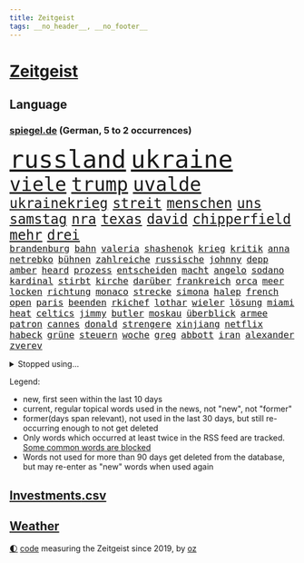 ```yaml
---
title: Zeitgeist
tags: __no_header__, __no_footer__
---
```


# [Zeitgeist](https://oliz.io/zeitgeist/)

## Language

<h3><a href="https://www.spiegel.de" target="_blank">spiegel.de</a> (German, 5 to 2 occurrences)</h3>
<p style="font-family:monospace">
<span style="font-size:32pt"><a href="news_links.html#russland" class="current">russland</a></span>
<span style="font-size:32pt"><a href="news_links.html#ukraine" class="current">ukraine</a></span>
<br>
<span style="font-size:25pt"><a href="news_links.html#viele" class="current">viele</a></span>
<span style="font-size:25pt"><a href="news_links.html#trump" class="current">trump</a></span>
<span style="font-size:25pt"><a href="news_links.html#uvalde" class="new">uvalde</a></span>
<br>
<span style="font-size:18pt"><a href="news_links.html#ukrainekrieg" class="current">ukrainekrieg</a></span>
<span style="font-size:18pt"><a href="news_links.html#streit" class="current">streit</a></span>
<span style="font-size:18pt"><a href="news_links.html#menschen" class="current">menschen</a></span>
<span style="font-size:18pt"><a href="news_links.html#uns" class="current">uns</a></span>
<span style="font-size:18pt"><a href="news_links.html#samstag" class="current">samstag</a></span>
<span style="font-size:18pt"><a href="news_links.html#nra" class="current">nra</a></span>
<span style="font-size:18pt"><a href="news_links.html#texas" class="current">texas</a></span>
<span style="font-size:18pt"><a href="news_links.html#david" class="current">david</a></span>
<span style="font-size:18pt"><a href="news_links.html#chipperfield" class="new">chipperfield</a></span>
<span style="font-size:18pt"><a href="news_links.html#mehr" class="current">mehr</a></span>
<span style="font-size:18pt"><a href="news_links.html#drei" class="current">drei</a></span>
<br>
<span style="font-size:12pt"><a href="news_links.html#brandenburg" class="current">brandenburg</a></span>
<span style="font-size:12pt"><a href="news_links.html#bahn" class="current">bahn</a></span>
<span style="font-size:12pt"><a href="news_links.html#valeria" class="new">valeria</a></span>
<span style="font-size:12pt"><a href="news_links.html#shashenok" class="new">shashenok</a></span>
<span style="font-size:12pt"><a href="news_links.html#krieg" class="current">krieg</a></span>
<span style="font-size:12pt"><a href="news_links.html#kritik" class="current">kritik</a></span>
<span style="font-size:12pt"><a href="news_links.html#anna" class="current">anna</a></span>
<span style="font-size:12pt"><a href="news_links.html#netrebko" class="current">netrebko</a></span>
<span style="font-size:12pt"><a href="news_links.html#bühnen" class="current">bühnen</a></span>
<span style="font-size:12pt"><a href="news_links.html#zahlreiche" class="current">zahlreiche</a></span>
<span style="font-size:12pt"><a href="news_links.html#russische" class="current">russische</a></span>
<span style="font-size:12pt"><a href="news_links.html#johnny" class="current">johnny</a></span>
<span style="font-size:12pt"><a href="news_links.html#depp" class="current">depp</a></span>
<span style="font-size:12pt"><a href="news_links.html#amber" class="current">amber</a></span>
<span style="font-size:12pt"><a href="news_links.html#heard" class="current">heard</a></span>
<span style="font-size:12pt"><a href="news_links.html#prozess" class="current">prozess</a></span>
<span style="font-size:12pt"><a href="news_links.html#entscheiden" class="current">entscheiden</a></span>
<span style="font-size:12pt"><a href="news_links.html#macht" class="current">macht</a></span>
<span style="font-size:12pt"><a href="news_links.html#angelo" class="new">angelo</a></span>
<span style="font-size:12pt"><a href="news_links.html#sodano" class="new">sodano</a></span>
<span style="font-size:12pt"><a href="news_links.html#kardinal" class="current">kardinal</a></span>
<span style="font-size:12pt"><a href="news_links.html#stirbt" class="current">stirbt</a></span>
<span style="font-size:12pt"><a href="news_links.html#kirche" class="current">kirche</a></span>
<span style="font-size:12pt"><a href="news_links.html#darüber" class="current">darüber</a></span>
<span style="font-size:12pt"><a href="news_links.html#frankreich" class="current">frankreich</a></span>
<span style="font-size:12pt"><a href="news_links.html#orca" class="new">orca</a></span>
<span style="font-size:12pt"><a href="news_links.html#meer" class="current">meer</a></span>
<span style="font-size:12pt"><a href="news_links.html#locken" class="current">locken</a></span>
<span style="font-size:12pt"><a href="news_links.html#richtung" class="current">richtung</a></span>
<span style="font-size:12pt"><a href="news_links.html#monaco" class="current">monaco</a></span>
<span style="font-size:12pt"><a href="news_links.html#strecke" class="current">strecke</a></span>
<span style="font-size:12pt"><a href="news_links.html#simona" class="new">simona</a></span>
<span style="font-size:12pt"><a href="news_links.html#halep" class="new">halep</a></span>
<span style="font-size:12pt"><a href="news_links.html#french" class="current">french</a></span>
<span style="font-size:12pt"><a href="news_links.html#open" class="current">open</a></span>
<span style="font-size:12pt"><a href="news_links.html#paris" class="current">paris</a></span>
<span style="font-size:12pt"><a href="news_links.html#beenden" class="current">beenden</a></span>
<span style="font-size:12pt"><a href="news_links.html#rkichef" class="current">rkichef</a></span>
<span style="font-size:12pt"><a href="news_links.html#lothar" class="new">lothar</a></span>
<span style="font-size:12pt"><a href="news_links.html#wieler" class="current">wieler</a></span>
<span style="font-size:12pt"><a href="news_links.html#lösung" class="current">lösung</a></span>
<span style="font-size:12pt"><a href="news_links.html#miami" class="current">miami</a></span>
<span style="font-size:12pt"><a href="news_links.html#heat" class="new">heat</a></span>
<span style="font-size:12pt"><a href="news_links.html#celtics" class="current">celtics</a></span>
<span style="font-size:12pt"><a href="news_links.html#jimmy" class="new">jimmy</a></span>
<span style="font-size:12pt"><a href="news_links.html#butler" class="new">butler</a></span>
<span style="font-size:12pt"><a href="news_links.html#moskau" class="current">moskau</a></span>
<span style="font-size:12pt"><a href="news_links.html#überblick" class="current">überblick</a></span>
<span style="font-size:12pt"><a href="news_links.html#armee" class="current">armee</a></span>
<span style="font-size:12pt"><a href="news_links.html#patron" class="new">patron</a></span>
<span style="font-size:12pt"><a href="news_links.html#cannes" class="current">cannes</a></span>
<span style="font-size:12pt"><a href="news_links.html#donald" class="current">donald</a></span>
<span style="font-size:12pt"><a href="news_links.html#strengere" class="current">strengere</a></span>
<span style="font-size:12pt"><a href="news_links.html#xinjiang" class="new">xinjiang</a></span>
<span style="font-size:12pt"><a href="news_links.html#netflix" class="current">netflix</a></span>
<span style="font-size:12pt"><a href="news_links.html#habeck" class="current">habeck</a></span>
<span style="font-size:12pt"><a href="news_links.html#grüne" class="current">grüne</a></span>
<span style="font-size:12pt"><a href="news_links.html#steuern" class="current">steuern</a></span>
<span style="font-size:12pt"><a href="news_links.html#woche" class="current">woche</a></span>
<span style="font-size:12pt"><a href="news_links.html#greg" class="current">greg</a></span>
<span style="font-size:12pt"><a href="news_links.html#abbott" class="current">abbott</a></span>
<span style="font-size:12pt"><a href="news_links.html#iran" class="current">iran</a></span>
<span style="font-size:12pt"><a href="news_links.html#alexander" class="current">alexander</a></span>
<span style="font-size:12pt"><a href="news_links.html#zverev" class="current">zverev</a></span>
</p>
<details>
<summary>Stopped using...</summary>
<p class="former" style="font-size:12pt">
geboten(584) gegenseitig(584) treffer(584) vermutlich(584) 150(583) erfahrung(583) ikone(583) infizierte(583) juventus(583) vollständig(583) bundestags(582) coronatest(582) dinge(582) erzielt(582) gerechtigkeit(582) elfmeter(581) humanitäre(581) internationaler(581) magdeburg(581) worauf(581) bergen(580) beschimpft(580) cristiano(580) fdpchef(580) ronaldo(580) stars(580) 2015(579) bildung(579) geschichten(579) laschet(579) metropole(579) verschiebt(579) weisen(579) a2(578) antarktis(578) arbeitsplatz(578) esken(578) gelegenheit(578) getan(578) saskia(578) 43(577) anscheinend(577) beispielen(577) beweisen(577) kolumnist(577) kraftvoll(577) literatur(577) passieren(577) pflege(577) rente(577) schnee(577) williams(577) abenteuer(576) amerikanische(576) dementiert(576) fließt(576) jüngsten(576) kandidatin(576) klein(576) kontrolliert(576) löste(576) nigeria(576) regt(576) rest(576) tiefe(576) tötet(576) weitergeht(576) 31(575) augen(575) beachten(575) chaos(575) führerschein(575) gastgeber(575) hunderten(575) komplizen(575) reduziert(575) sächsischen(575) verriet(575) bayerns(574) befand(574) einziehen(574) kapitol(574) nürnberg(574) post(574) rand(574) schriftstellerin(574) superstar(574) ärgert(574) bahnhof(573) bidens(573) demonstriert(573) laden(573) landesregierung(573) meinungsfreiheit(573) riesige(573) spur(573) staats(573) verstärken(573) weltwirtschaft(573) österreichische(573) entkommen(572) erzählen(572) feuerwehrleute(572) gekündigt(572) kretschmer(572) lieben(572) ließen(572) rassistische(572) schoss(572) spielraum(572) thailand(572) verdächtigt(572) autobahn(571) sender(571) tödlicher(571) umdenken(571) schuss(570) bestätigen(569) coronatests(569) regiert(569) rekordmeister(569) bad(568) belgien(568) drastische(568) kochen(568) lebenslange(568) vaters(568) verbindet(568) zimmer(568) australische(567) coronapolitik(567) erkrankung(567) geschäftsführer(567) karriereberaterin(567) moderator(567) strafe(567) vieler(567) zinsen(567) 4(566) clemens(566) dämpfer(566) entsetzen(566) signalisiert(566) erlitt(565) gesehen(565) hielten(565) indonesien(565) umweltschutz(565) zigaretten(565) aufklären(564) bewegen(564) dominanz(564) freude(564) kommunistische(564) restaurant(564) venezuela(564) 1500(563) deals(563) älteren(563) klimaschutz(562) verbessert(562) aktiv(561) antonio(561) datenanalyse(561) gang(561) ministerium(561) pünktlich(561) schauen(561) gefragt(560) probe(560) präsidentin(560) spotify(560) gabriel(559) größeren(559) strenge(559) visier(559) zogen(559) beschränkungen(558) kontrollen(558) olympische(558) erschießt(557) warm(557) zusammenstoß(557) änderungen(557) ausrüstung(556) ereignisse(556) mission(556) voraussetzungen(556) legende(555) projekte(555) sachsens(555) vorteile(555) zurückgegangen(555) abkehr(554) fußballwm(554) katholische(554) schrecken(553) eingreifen(552) generalbundesanwalt(552) sichert(552) strengen(552) automatisch(551) verfassungsgericht(551) züge(551) erfährt(550) favorit(550) halbe(550) insassen(550) wusste(550) gelandet(549) atomkraft(547) rang(547) zuspruch(547) 19jähriger(546) erweist(546) gesetzliche(545) ungeklärt(545) einblick(544) tisch(544) katharina(543) provoziert(543) wirbel(543) munition(542) teilt(542) fertig(540) benötigte(538) kindheit(538) palmer(538) sarah(538) dauert(537) herausforderung(537) senioren(537) stärkt(537) athletinnen(536) flug(534) verpasste(534) tanzen(531) weitreichende(531) beendete(527) spacex(527) johannes(523) tragischen(523) ausgetragen(522) armen(521) tolle(521) heizen(519) ausgemacht(516) blinken(516) betrunkener(514) zusätzliche(513) schadensersatz(511) last(510) schutzsuchende(504) 150000(498) leiter(492) seniorin(491) motivation(490) cent(470) diagnose(468) nationalpark(457) gemüse(456) neonazis(455) entzogen(449) 5000(444) afghanistans(444) benannt(442) grab(442) skandale(442) neuanfang(438) haiti(437) happy(421) unterschiedliche(403) zypern(399) übrig(393) satellitenbilder(390) tierpark(386) nötigen(378) afghanischen(372) japanischen(367) reichtum(367) außenseiter(360) 25jährige(353) ungeimpfte(352) sächsische(347) unglaublich(344) dorthin(343) fußballklub(341) gegend(338) gesprungen(337) darstellung(331) staatspräsidenten(326) kleidung(324) delta(322) hollywoodstar(317) jahrelange(317) parteispitze(317) sichere(316) straftat(314) dänen(313) 2005(310) rängen(309) spitzenpolitiker(309) astronomen(308) absolviert(305) heiraten(302) britisches(301) freigesprochen(301) kolumnistin(298) australischen(297) venedig(297) erobert(295) verrückt(295) gewürdigt(293) konzentriert(292) zwischendurch(290) ostseepipeline(286) zögert(286) winde(285) thiel(282) nrwministerpräsident(281) erweisen(280) 120(279) forschungsteam(279) ioc(271) komitee(271) kuriose(271) gigantischen(270) musks(270) norwegischen(270) siebzigerjahren(270) wechselte(270) bundesbehörde(268) expertin(267) sprint(266) schwarz(265) genießt(264) beobachter(262) rätselhafte(262) flüchtlingskrise(259) lina(258) ankommen(257) funktionen(257) zurückziehen(257) plante(255) anhängern(253) zügen(252) händen(251) geleistet(250) zwölfjähriger(250) verbrannt(249) niedergang(246) 115(245) flüchtende(245) verstärkung(245) agiert(244) böse(243) angestellten(242) pfizer(242) heilen(239) vertritt(238) gesetzesänderung(237) telefoniert(237) autoritäre(236) messe(234) nackt(234) zwecke(234) bali(232) überraschte(230) antwortete(229) jeffrey(227) mehrwertsteuer(226) rücktrittsforderungen(226) dealer(225) empfing(225) auszubildende(224) einigt(223) geladen(223) personelle(223) konflikts(222) schulden(222) tabellenspitze(222) brooklyn(219) lithium(219) feminismus(218) gefeuert(218) krankenhauseinweisungen(216) xavier(216) übertragung(216) kleinsten(215) vermitteln(215) 15000(214) mr(214) maskenverweigerer(213) abschreckung(211) mad(211) ehrung(210) mehrfamilienhaus(210) organisieren(209) grundlegende(208) kongo(208) genügen(207) eingedrungen(206) bernhard(205) menschheit(205) parlamentarier(204) coronalage(202) eingefroren(202) bizarren(200) irving(200) kyrie(200) größtem(198) lasst(198) brennenden(197) unbekannter(195) 200000(194) 41(194) argumenten(194) booster(194) geklaut(194) erreichbar(193) richtete(192) portal(191) verbraucherpreise(191) verlobt(191) masked(189) preisverleihung(189) sterne(189) nets(187) baldwin(186) tödlichem(186) hitlergruß(184) verwehrt(183) chefredakteur(182) kernkraftwerk(182) drogenhandel(181) fotografin(179) energieriesen(178) frisst(178) beibehalten(177) michel(176) phasen(175) ausschließen(174) wirtschaftsmetropole(174) blutige(173) diw(173) unterhaltung(173) bescheid(172) rudolf(172) atlanta(171) lettland(171) lärm(171) professor(171) tories(170) französin(169) einladung(168) hetze(168) welten(168) archäologe(167) dutzenden(167) otto(167) verzögerungen(167) vorkehrungen(167) macrons(166) robben(166) covorsitzende(163) drogenbande(163) stephen(163) künstlers(162) sohnes(162) erklärungsnot(161) verwüstung(161) explodieren(159) peng(159) shuai(159) mischt(158) truppenbewegungen(157) verschollen(157) rechtfertigt(156) lehrerinnen(155) ostern(155) schande(155) allgemeine(154) dürr(154) satellitenbild(154) bugatti(153) eva(153) kurdische(152) chefcoach(151) familienministerin(151) gerast(150) nordirak(150) demütigung(149) omikronausbruch(149) holland(148) meldung(148) sank(148) steuergeld(148) nina(147) einzelfall(146) mercedesbenz(146) mitarbeitenden(146) greuther(144) streaming(144) turniere(144) energieversorgung(143) verbrennen(143) alarmierend(142) besetzung(142) beten(142) gedenkt(142) verteuert(142) fotostrecke(141) malen(141) ausführlich(140) funklöcher(140) mobilfunknetze(140) tierärzte(140) höhepunkt(139) gebremst(138) beschränken(137) melbourne(137) begleiter(136) verbündete(136) feigheit(135) filmtipps(134) füllt(134) handball(134) hochzeit(134) schickte(134) exklusiv(133) transport(133) verstreichen(133) eroberung(132) preissteigerungen(132) viren(131) vorzubereiten(131) leitete(130) omikronwelle(130) reifen(130) bredouille(129) dublin(129) einnehmen(128) organisiert(128) unterschätzt(128) härtesten(127) richtungen(127) gehackt(126) weiten(126) luftangriffen(125) bijan(124) djirsarai(124) dringende(124) preiserhöhung(124) psychologin(124) 2500(123) autozulieferer(123) erinnerte(123) wiederherstellen(122) schutzgebieten(121) trinkt(121) wahlgang(121) mitgliedstaaten(120) osze(120) stefanie(120) krebs(119) aktionsplan(118) coronabedingt(118) energiewirtschaft(118) geistig(118) riesenreich(118) südkoreaner(118) trockenheit(118) verlegung(118) gelder(117) pelé(117) schärfsten(117) zählte(117) einrichten(116) opa(116) probiert(116) lwiw(115) podcasts(115) inszenierung(114) petersburg(114) sankt(114) atomausstieg(113) entführung(113) expremier(113) verschwendung(113) aufgeklärt(112) erzbistum(112) website(112) elite(111) großfeuer(111) rivalitäten(111) erweitern(110) maaßen(110) demos(109) eliten(109) dj(108) gesünder(108) janeiro(108) messen(108) rio(108) monsanto(107) ernennt(105) gejagt(105) kinderwunsch(105) formel1star(104) geläutert(104) genaue(104) protestierende(103) sponsoring(103) coronadaten(102) gemeldete(102) parteiführung(102) wagt(102) reederei(101) spionagesoftware(101) säugling(101) vertuscht(101) doll(100) erstem(100) euparlaments(100) grandslamturnier(100) eingekesselt(98) fabriken(97) erschöpfung(96) hennigwellsow(96) rüstungskonzern(96) spazieren(96) versus(95) hamstern(94) nonne(94) kanadier(93) ablösefrei(92) exaußenminister(92) sigmar(92) wüten(92) lockdownpartys(91) unionspolitiker(91) fortbildung(90) tönnies(90) unangemeldeten(90) unweit(90) usforscher(90) campen(89) kongresswahlen(89) lohnen(89) prellungen(89) tappen(89) hörsaal(88) wanderung(88) alarmbereitschaft(87) behauptete(87) dortmunder(87) strafverfolgungsbehörden(87) streamingdienst(87) abstellen(86) ba2(86) gläubigen(86) küsten(86) staatsanwälte(86) topform(86) 92(85) end(85) mögliches(85) schlägen(85) 83jährige(84) artenvielfalt(84) cold(84) diskutierten(84) einkaufstour(84) enttäuschten(84) gebucht(84) kooperativ(84) niederländischer(84) verkehrsmitteln(84) wärmedämmung(84) befristet(83) einholen(83) iwf(83) vorstandsvorsitzender(83) erzeugt(82) fremde(82) gönner(82) hilfsgütern(82) kandidierte(82) kindergarten(82) modernisierung(82) nizza(82) norwegischer(82) stärkung(82) usostküste(82) weiwei(82) althaus(81) skispringerin(81) vorladung(80) warme(80) außergewöhnlich(79) juristischer(79) klargestellt(79) schuldzuweisungen(79) spdgesundheitsminister(79) vereinigung(79) vergaben(79) instagramposts(78) kamila(78) tonnenweise(78) vorkommen(78) deutschrussische(77) kolumbianischen(77) paula(77) 49jährigen(76) beraterin(76) eukommissionspräsidentin(76) tencent(76) therapie(76) 17jährige(75) coachellafestival(75) guineabissau(75) kelly(75) kulinarisch(75) stützt(75) weigerung(75) arbeitslos(74) motiviert(74) patzte(74) ussängerin(74) wachsenden(74) walijewa(74) zäh(74) fortsetzen(73) vergrößert(73) anrichtet(72) fußballlegende(72) fürths(72) hindern(72) luxusautos(72) manipulierter(72) abbau(71) anschlägen(71) forscht(71) kopftuchverbot(71) oppositionschef(71) terror(71) arglistiger(70) genehmigungen(70) göttin(70) industriegebiet(70) prophezeit(70) statue(70) valentin(70) verübt(70) amtlich(69) ausfüllen(69) obamas(69) seltsamen(69) ultimatum(69) kleingärtner(68) kundgebungen(68) mülleimer(68) paraden(68) amtierende(67) eintreffen(67) reindl(67) ruiniert(67) sportlicher(67) erwischte(66) fadenscheinigen(66) getarnt(66) misstrauisch(66) talkshow(66) tonne(66) aufzeichnungen(65) berechnungen(65) düstere(65) fragebogen(65) gehoben(65) hingewiesen(65) itsicherheitsfirma(65) lücken(65) mobilität(65) onlineshop(65) psychologisch(65) umsatzeinbruch(65) dogg(64) kendrick(64) lamar(64) snoop(64) 450000(63) bedrohe(63) iphonehersteller(63) krönt(63) verseucht(63) ausweitung(62) carl(62) kunstprojekt(62) sämtlicher(62) ungereimtheiten(62) bahnt(61) besetzte(61) ernährung(61) expansion(61) heimfans(61) ausbremsen(60) geburtstagsparty(60) umbenannt(60) immens(59) markenzeichen(59) materie(59) punktet(59) russlandukrainenews(59) vwabgasskandal(59) dachziegel(58) küren(58) panzern(58) schwacher(58) vorgeschlagen(58) wohlwollen(58) deutschrussischen(57) ehesten(57) mini(57) wahlomat(57) zivilbevölkerung(56) ehepaars(55) geforderten(55) heben(55) bronzezeit(54) geringere(54) ukrainerinnen(54) bekräftigte(53) gesungen(53) großaktionär(53) höhenflug(53) jahrelanger(53) regierungskritiker(53) stauen(53) ukrainern(53) töchter(52) élysée(52) behauptung(51) dna(51) erpresst(51) journalistenverband(51) marathon(51) nachkochen(51) russlandnähe(51) schädigt(51) skiurlaub(51) auflösung(50) bereitschaft(50) hochschule(50) mechanismus(50) pofalla(50) ronald(50) tanks(50) videospiele(50) weltraumschrott(50) 13000(49) atomare(49) energiepolitik(49) festgenommenen(49) hungern(49) sonnenenergie(49) träfe(49) wesel(49) emanzipieren(48) notwendige(48) völkerrechtswidrigen(48) auslöschen(47) expedition(47) handelspartner(47) moralischen(47) prinzip(47) sowieso(47) tweets(47) unangemessen(47) abgeschoben(46) belagern(46) bombardierung(46) erdgaslieferungen(46) tätig(46) verschollenes(46) zweitligist(46) fluchtkorridor(45) hilfsbereitschaft(45) resultat(45) t72(45) beladen(44) derartige(44) hotspotregelung(44) kramer(44) menschenrechtsaktivist(44) bewusst(43) kehren(43) kolossal(43) leitungen(43) michelin(43) verbraucht(43) bewährungsprobe(42) breiten(42) brillierte(42) hochrangige(42) innenräumen(42) neuigkeit(42) puma(42) andrej(41) auffangstation(41) beweist(41) esa(41) jäger(41) verkäufe(41) fußballweltmeister(40) indonesischen(40) mitgliedschaft(40) usamerikanische(40) büskens(39) energieimporte(39) flugausfällen(39) fox(39) rockstars(39) s04(39) ticketverkäufe(39) enttarnt(38) lys(38) importiert(37) spalten(37) terroristischen(37) 55(36) ansturm(36) ba1(36) beschaffen(36) draxler(36) erfindet(36) geburtstagspartys(36) gelebt(36) glücklicher(36) grundgesetzänderung(36) herstellung(36) ten(36) zeugin(36) leistet(35) lesart(35) singer(35) spürt(35) temperaturrekorde(35) türkischer(35) ausharren(34) kadaver(34) lohn(34) überlebenden(34) ausgestellten(33) fraktionschef(33) fukushima(33) fußballerinnen(33) gurken(33) hunderttausend(33) logik(33) stopps(33) crew(32) erwachsen(32) fördermittel(32) kernkraftwerks(32) lautete(32) linkenpolitiker(32) natogipfel(32) spielerinnen(32) tegernsee(32) erschafft(31) motto(31) ruhiger(31) angeregt(30) esoterischen(30) miriam(30) protestierte(30) rohingya(30) ausflugsschiff(29) autokonzern(29) erteilen(29) fsb(29) nianzou(29) tanguy(29) zerlegen(29) atomkrieg(28) gaszahlung(28) portion(28) rennserie(28) setze(28) ukrainegeflüchtete(28) verüben(28) eishockeybund(27) medizinisch(27) strategiewechsel(27) autobranche(26) entlastungspakete(26) gashahn(26) hotspot(26) talkshows(26) unglücke(26) zugänge(26) angetrieben(25) austria(25) brandschutz(25) ego(25) eurocontrol(25) fleischkonsum(25) frankreichwahl(25) immobilienentwickler(25) inside(25) sortieren(25) zugspitze(25) benennt(24) bewusstlos(24) bogotá(24) fluch(24) mesut(24) strömungen(24) vergehen(24) antisemitische(23) bergwerk(23) fehlentscheidungen(23) grubenunglück(23) hassen(23) lukas(23) artenschutz(22) betriebsunfall(22) brunsbüttel(22) gefallenen(22) gesenkt(22) heimtückische(22) hunderter(22) penh(22) phnom(22) schienennetz(22) augsburger(21) belagerung(21) drohe(21) eon(21) leber(21) sandhausen(21) trügerische(21) ach(20) herausforderin(20) ordert(20) tatjana(20) bußgeld(19) geöffnet(19) herne(19) maschmeyer(19) meistert(19) unochef(19) gaspreis(18) mélanie(18) nicolas(18) quadratisch(18) schützenpanzer(18) sozialverbände(18) verteidigungsfähigkeit(18) visionen(18) axiom1(17) gipfeltreffen(17) nordwesten(17) sondermüll(17) traditionen(17) urkainekrieg(17) dingfest(16) israelischer(16) niere(16) 88(15) aufgewachsen(15) cdupolitikerin(15) domenico(15) energiemanager(15) gegenentwurf(15) heinenesser(15) mallorcagate(15) rechtspopulistin(15) tedesco(15) zukommt(15) heranrücken(14) osterfest(14) serena(14) terrorzelle(14) ökosystem(14) arjen(13) eröffnete(13) fußballauswahl(13) general(13) großoffensive(13) marderschützenpanzer(13) night(13) tüftelt(13) vernichtungskrieg(13) bestritt(12) bodycamaufnahmen(12) entführen(12) gepard(12) hauptpreis(12) leopard(12) nordrheinwestfälischen(12) panzerlieferungen(12) sprengstoffanschläge(12) ubahnstation(12) usmusiker(12) zentralafrikanische(12) effekte(11) exministerin(11) facto(11) feministische(11) hammer(11) impfdosen(11) lieferproblemen(11) mallorcaaffäre(11) paus(11) schmieden(11) sprunghaft(11)
</p>
</details>
<p>Legend:
<ul>
<li><span class="new">new</span>, first seen within the last 10 days</li>
<li><span class="current">current</span>, regular topical words used in the news, not "new", not "former"</li>
<li><span class="former">former(days span relevant)</span>, not used in the last 30 days, but still re-occurring enough to not get deleted</li>
<li>Only words which occurred at least twice in the RSS feed are tracked. <a href="language/filters.py">Some common words are blocked</a></li>
<li>Words not used for more than 90 days get deleted from the database, but may re-enter as "new" words when used again</li>
</ul>
</p>

## [Investments](investments.html)[.csv](investments.csv)

## [Weather](weather.html)

<footer>
<a href="javascript:toggleTheme()" class="nav">🌓</a>
<a href="https://github.com/ooz/zeitgeist">code</a> measuring the Zeitgeist since 2019, by <a href="https://oliz.io">oz</a>
</footer>
